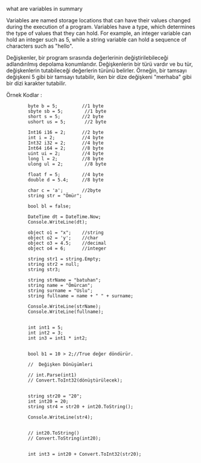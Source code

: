what are variables in summary

Variables are named storage locations that can have their values changed during the execution of a program. Variables have a type, which determines the type of values that they can hold. For example, an integer variable can hold an integer such as 5, while a string variable can hold a sequence of characters such as "hello". 

Değişkenler, bir program sırasında değerlerinin değiştirilebileceği adlandırılmış depolama konumlarıdır. Değişkenlerin bir türü vardır ve bu tür, değişkenlerin tutabileceği değerlerin türünü belirler. Örneğin, bir tamsayı değişkeni 5 gibi bir tamsayı tutabilir, iken bir dize değişkeni "merhaba" gibi bir dizi karakter tutabilir.

Örnek Kodlar : 

            byte b = 5;         //1 byte
            sbyte sb = 5;        //1 byte
            short s = 5;        //2 byte
            ushort us = 5;       //2 byte

            Int16 i16 = 2;      //2 byte
            int i = 2;          //4 byte
            Int32 i32 = 2;      //4 byte
            Int64 i64 = 2;      //8 byte
            uint ui = 2;        //4 byte
            long l = 2;         //8 byte
            ulong ul = 2;        //8 byte

            float f = 5;        //4 byte
            double d = 5.4;     //8 byte

            char c = 'a';       //2byte
            string str = "Ömür"; 

            bool bl = false;

            DateTime dt = DateTime.Now;   
            Console.WriteLine(dt);

            object o1 = "x";    //string
            object o2 = 'y';    //char
            object o3 = 4.5;    //decimal
            object o4 = 6;      //integer
           
            string str1 = string.Empty;
            string str2 = null;
            string str3;

            string strName = "batuhan";
            string name = "Ömürcan";
            string surname = "Uslu";
            string fullname = name + " " + surname;

            Console.WriteLine(strName);
            Console.WriteLine(fullname);

            
            int int1 = 5;
            int int2 = 3;
            int in3 = int1 * int2;

        
            bool b1 = 10 > 2;//True değer döndürür.

            //  Değişken Dönüşümleri 

            // int.Parse(int1) 
            // Convert.ToInt32(dönüştürülecek);
               
            
            string str20 = "20";
            int int20 = 20;
            string str4 = str20 + int20.ToString(); 

            Console.WriteLine(str4);   

         
            // int20.ToString() 
            // Convert.ToString(int20);


            int int3 = int20 + Convert.ToInt32(str20);  
            
